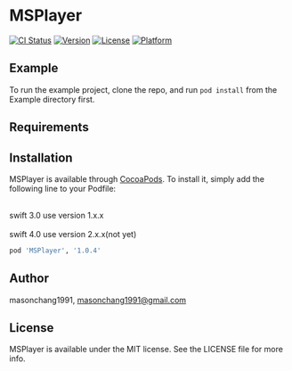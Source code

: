 # MSPlayer

[![CI Status](http://img.shields.io/travis/masonchang1991/MSPlayer.svg?style=flat)](https://travis-ci.org/masonchang1991/MSPlayer)
[![Version](https://img.shields.io/cocoapods/v/MSPlayer.svg?style=flat)](http://cocoapods.org/pods/MSPlayer)
[![License](https://img.shields.io/cocoapods/l/MSPlayer.svg?style=flat)](http://cocoapods.org/pods/MSPlayer)
[![Platform](https://img.shields.io/cocoapods/p/MSPlayer.svg?style=flat)](http://cocoapods.org/pods/MSPlayer)

## Example

To run the example project, clone the repo, and run `pod install` from the Example directory first.

## Requirements

## Installation

MSPlayer is available through [CocoaPods](http://cocoapods.org). To install
it, simply add the following line to your Podfile:

<br>swift 3.0 use version 1.x.x <br/>
<br> swift 4.0 use version 2.x.x(not yet) <br/>
```ruby
pod 'MSPlayer', '1.0.4'
```

## Author

masonchang1991, masonchang1991@gmail.com

## License

MSPlayer is available under the MIT license. See the LICENSE file for more info.
